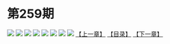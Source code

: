 # 第259期
![](https://mao.mhtupian.com/uploads/img/7563/272370/2016120520542736f6f1.jpg)
![](https://mao.mhtupian.com/uploads/img/7563/272370/20161205205430672295.jpg)
![](https://mao.mhtupian.com/uploads/img/7563/272370/201612052054317d29dd.jpg)
![](https://mao.mhtupian.com/uploads/img/7563/272370/20161205205433947f6f.jpg)
![](https://mao.mhtupian.com/uploads/img/7563/272370/20161205205434a9715b.jpg)
![](https://mao.mhtupian.com/uploads/img/7563/272370/20161205205436c0980c.jpg)
![](https://mao.mhtupian.com/uploads/img/7563/272370/20161205205437d441d3.jpg)
![](https://mao.mhtupian.com/uploads/img/7563/272370/20161205205438ea8b84.jpg)
[【上一章】](./23.md)
[【目录】](./README.md)
[【下一章】](./25.md)
